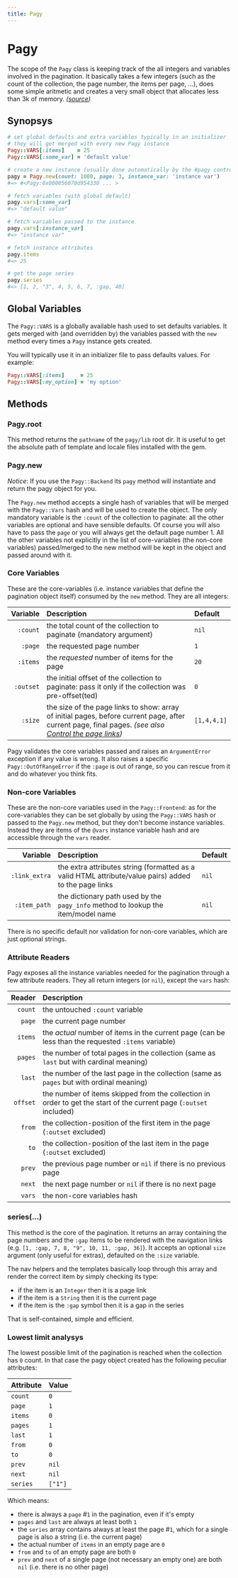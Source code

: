 ```yaml
---
title: Pagy
---
```


# Pagy

The scope of the `Pagy` class is keeping track of the all integers and variables involved in the pagination. It basically takes a few integers (such as the count of the collection, the page number, the items per page, ...), does some simple aritmetic and creates a very small object that allocates less than 3k of memory. _([source](https://github.com/ddnexus/pagy/blob/master/lib/pagy.rb))_

## Synopsys

```ruby
# set global defaults and extra variables typically in an initializer 
# they will get merged with every new Pagy instance 
Pagy::VARS[:items]    = 25
Pagy::VARS[:some_var] = 'default value'

# create a new instance (usually done automatically by the #pagy controller method)
pagy = Pagy.new(count: 1000, page: 3, instance_var: 'instance var')
#=> #<Pagy:0x000056070d954330 ... >

# fetch variables (with global default)
pagy.vars[:some_var]
#=> "default value"       

# fetch variables passed to the instance
pagy.vars[:instance_var]
#=> "instance var"       

# fetch instance attributes
pagy.items
#=> 25 

# get the page series 
pagy.series
#=> [1, 2, "3", 4, 5, 6, 7, :gap, 40] 
```

## Global Variables

The `Pagy::VARS` is a globally available hash used to set defaults variables. It gets merged with (and overridden by) the variables passed with the `new` method every times a `Pagy` instance gets created.

You will typically use it in an initializer file to pass defaults values. For example:

```ruby
Pagy::VARS[:items]     = 25
Pagy::VARS[:my_option] = 'my option'
```

## Methods


### Pagy.root

This method returns the `pathname` of the `pagy/lib` root dir. It is useful to get the absolute path of template and locale files installed with the gem.


### Pagy.new

_Notice_: If you use the `Pagy::Backend` its `pagy` method will instantiate and return the pagy object for you.

The `Pagy.new` method accepts a single hash of variables that will be merged with the `Pagy::Vars` hash and will be used to create the object. The only mandatory variable is the `:count` of the collection to paginate: all the other variables are optional and have sensible defaults. Of course you will also have to pass the `page` or you will always get the default page number 1. All the other variables not explicitly in the list of core-variables (the non-core variables) passed/merged to the new method will be kept in the object and passed around with it.


### Core Variables

These are the core-variables (i.e. instance variables that define the pagination object itself) consumed by the `new` method. They are all integers:

|  Variable | Description                                                                                                                                                                                  | Default     |
|----------:|:---------------------------------------------------------------------------------------------------------------------------------------------------------------------------------------------|:------------|
|  `:count` | the total count of the collection to paginate (mandatory argument)                                                                                                                           | `nil`       |
|   `:page` | the requested page number                                                                                                                                                                    | `1`         |
|  `:items` | the _requested_ number of items for the page                                                                                                                                                 | `20`        |
| `:outset` | the initial offset of the collection to paginate: pass it only if the collection was pre-offset(ted)                                                                                         | `0`         |
|   `:size` | the size of the page links to show: array of initial pages, before current page, after current page, final pages. _(see also       [Control the page links](../how-to.md#control-the-page-links))_ | `[1,4,4,1]` |

Pagy validates the core variables passed and raises an `ArgumentError` exception if any value is wrong. It also raises a specific `Pagy::OutOfRangeError` if the `:page` is out of range, so you can rescue from it and do whatever you think fits.


### Non-core Variables

These are the non-core variables used in the `Pagy::Frontend`: as for the core-variables they can be set globally by using the `Pagy::VARS` hash or passed to the `Pagy.new` method, but they don't become instance variables. Instead they are items of the `@vars` instance variable hash and are accessible through the `vars` reader.

|      Variable | Description                                                                                           | Default |
|--------------:|:------------------------------------------------------------------------------------------------------|:--------|
| `:link_extra` | the extra attributes string (formatted as a valid HTML attribute/value pairs) added to the page links | `nil`   |
|  `:item_path` | the dictionary path used by the `pagy_info` method to lookup the item/model name                      | `nil`   |

There is no specific default nor validation for non-core variables, which are just optional strings.


### Attribute Readers

Pagy exposes all the instance variables needed for the pagination through a few attribute readers. They all return integers (or `nil`), except the `vars` hash:

|   Reader | Description                                                                                                        |
|---------:|:-------------------------------------------------------------------------------------------------------------------|
|  `count` | the untouched `:count` variable                                                                                    |
|   `page` | the current page number                                                                                            |
|  `items` | the _actual_ number of items in the current page (can be less than the requested `:items` variable)                |
|  `pages` | the number of total pages in the collection (same as `last` but with cardinal meaning)                             |
|   `last` | the number of the last page in the collection (same as `pages` but with ordinal meaning)                           |
| `offset` | the number of items skipped from the collection in order to get the start of the current page (`:outset` included) |
|   `from` | the collection-position of the first item in the page (`:outset` excluded)                                         |
|     `to` | the collection-position of the last item in the page (`:outset` excluded)                                          |
|   `prev` | the previous page number or `nil` if there is no previous page                                                     |
|   `next` | the next page number or `nil` if there is no next page                                                             |
|   `vars` | the non-core variables hash                                                                                        |


### series(...)

This method is the core of the pagination. It returns an array containing the page numbers and the `:gap` items to be rendered with the navigation links (e.g. `[1, :gap, 7, 8, "9", 10, 11, :gap, 36]`). It accepts an optional `size` argument (only useful for extras), defaulted on the `:size` variable.

The nav helpers and the templates basically loop through this array and render the correct item by simply checking its type:

- if the item is an `Integer` then it is a page link
- if the item is a `String` then it is the current page
- if the item is the `:gap` symbol then it is a gap in the series

That is self-contained, simple and efficient.


### Lowest limit analysys

The lowest possible limit of the pagination is reached when the collection has `0` count. In that case the pagy object created has the following peculiar attributes:

| Attribute | Value   |
|:----------|:--------|
| `count`   | `0`     |
| `page`    | `1`     |
| `items`   | `0`     |
| `pages`   | `1`     |
| `last`    | `1`     |
| `from`    | `0`     |
| `to`      | `0`     |
| `prev`    | `nil`   |
| `next`    | `nil`   |
| `series`  | `["1"]` |

Which means:

- there is always a `page` #`1` in the pagination, even if it's empty
- `pages` and `last` are always at least both `1`
- the `series` array contains always at least the page #`1`, which for a single page is also a string (i.e. the current page)
- the actual number of `items` in an empty page are `0`
- `from` and `to` of an empty page are both `0`
- `prev` and `next` of a single page (not necessary an empty one) are both `nil` (i.e. there is no other page)
